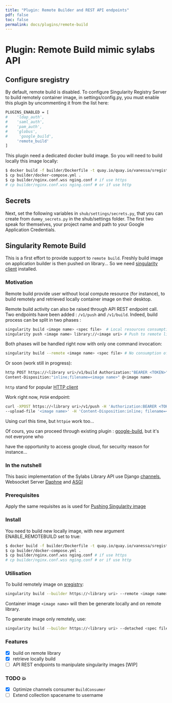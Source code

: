 ```yaml
---
title: "Plugin: Remote Builder and REST API endpoints"
pdf: false
toc: false
permalink: docs/plugins/remote-build
---
```


# Plugin: Remote Build mimic sylabs API

## Configure sregistry

By default, remote build is disabled. To configure Singularity Registry Server
to build remotely container image, in settings/config.py, you must enable this
plugin by uncommenting it from the list here:

```bash
PLUGINS_ENABLED = [
#    'ldap_auth',
#    'saml_auth',
#    'pam_auth',
#    'globus',
#     'google_build',
     'remote_build'
]
```
This plugin need a dedicated docker build image. So you will need to build
locally this image locally: 

```bash
$ docker build -f builder/Dockerfile -t quay.io/quay.io/vanessa/sregistry_builder .
$ cp builder/docker-compose.yml .
$ cp builder/nginx.conf.wss nging.conf # if use https
# cp builder/nginx.conf.wss nging.conf # or if use http

```

## Secrets

Next, set the following variables in `shub/settings/secrets.py`, 
that you can create from `dummy_secrets.py` in the shub/settings folder.
The first two speak for themselves, your project name and path to your
Google Application Credentials.

## Singularity Remote Build

This is a first effort to provide support to `remote build`.
Freshly build image on application builder is then pushed on library...
So we need [singularity client](https://sylabs.io) installed.

### Motivation

Remote build provide user without local compute resource (for instance), 
to build remotely and retrieved locally container image on their desktop.

Remote build activity can also be raised through API REST endpoint call.
Two endpoints have been added :  `/v1/push` and  `/v1/build`.
Indeed, build process can be split in two phases :

```bash
singularity build <image name> <spec file>  # Local resources consumption
singularity push <image name> library://<image uri> # Push to remote library
```

Both phases will be handled right now with only one command invocation:

```bash
singularity build --remote <image name> <spec file> # No consumption of local resources
```

Or soon (work still in progress):

```bash
http POST https://<library uri>/v1/build Authorization:"BEARER <TOKEN>"  \
Content-Disposition:"inline;filename=<image name>" @<image name>
```

`http` stand for popular [HTTP client](https://httpie.org/)

Work right now, `PUSH` endpoint:

```bash
curl -XPOST https://<library uri>/v1/push -H 'Authorization:BEARER <TOKEN>' \
--upload-file '<image name>' -H 'Content-Disposition:inline; filename=<image name>'
```

Using curl this time, but `httpie` work too...

Of cours, you can proceed through existing plugin : [google-build](https://singularityhub.github.io/sregistry/docs/plugins/google-build),
but it's not everyone who

have the opportunity to access google cloud, for security reason for instance...

### In the nutshell

This basic implementation of the Sylabs Library API use Django [channels](https://channels.readthedocs.io/en/latest/), 
Websocket Server [Daphne](https://github.com/django/daphne/) and [ASGI](https://channels.readthedocs.io/en/latest/asgi.html)

### Prerequisites

Apply the same requisites as is used for [Pushing Singularity image](https://singularityhub.github.io/sregistry/docs/client#singularity-push)

### Install

You need to build new locally image, with new argument ENABLE_REMOTEBUILD set to true:

```bash
$ docker build -f builder/Dockerfile -t quay.io/quay.io/vanessa/sregistry_builder .
$ cp builder/docker-compose.yml .
$ cp builder/nginx.conf.wss nging.conf # if use https
# cp builder/nginx.conf.wss nging.conf # or if use http
```

### Utilisation

To build remotely image on [sregistry](https://singularityhub.github.io/sregistry):

```bash
singularity build --builder https://<library uri> --remote <image name> <spec file>
```

Container image `<image name>` will then be generate locally and on remote library.

To generate image only remotely, use:

```bash
singularity build --builder https://<library uri> --detached <spec file>
```

### Features

- [X] build on remote library
- [X] retrieve locally build
- [ ] API REST endpoints to manipulate singularity images [WIP]

### TODO :boom:

- [X] Optimize channels consumer `BuildConsumer`
- [ ] Extend collection spacename to username
